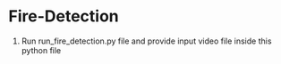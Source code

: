 # Fire-Detection



1. Run run_fire_detection.py file and provide input video file inside this python file

